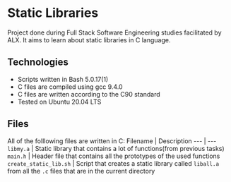 # Static Libraries

Project done during Full Stack Software Engineering studies facilitated by ALX. It aims to learn about static libraries in C language.

## Technologies

* Scripts written in Bash 5.0.17(1)
* C files are compiled using gcc 9.4.0
* C files are written according to the C90 standard
* Tested on Ubuntu 20.04 LTS

## Files
All of the folllowing files are written in C:
Filename | Description
--- | ---
`libmy.a` | Static library that contains a lot of functions(from previous tasks)
`main.h` | Header file that contains all the prototypes of the used functions
`create_static_lib.sh` | Script that creates a static library called `liball.a` from all the `.c` files that are in the current directory

